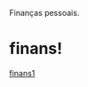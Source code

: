 Finanças pessoais.

# finans!
[finans1](https://user-images.githubusercontent.com/77166769/117010687-6b13ec00-acc3-11eb-9c18-af98b25becf6.gif)


